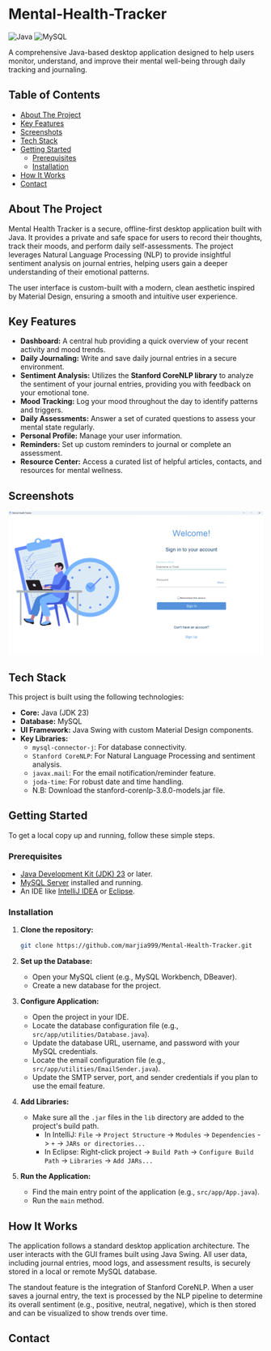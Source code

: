 # Mental-Health-Tracker

![Java](https://img.shields.io/badge/Java-23-blue.svg?style=for-the-badge&logo=java)
![MySQL](https://img.shields.io/badge/MySQL-8.0-orange.svg?style=for-the-badge&logo=mysql)

A comprehensive Java-based desktop application designed to help users monitor, understand, and improve their mental well-being through daily tracking and journaling.

## Table of Contents
- [About The Project](#about-the-project)
- [Key Features](#key-features)
- [Screenshots](#screenshots)
- [Tech Stack](#tech-stack)
- [Getting Started](#getting-started)
  - [Prerequisites](#prerequisites)
  - [Installation](#installation)
- [How It Works](#how-it-works)
- [Contact](#contact)

## About The Project

Mental Health Tracker is a secure, offline-first desktop application built with Java. It provides a private and safe space for users to record their thoughts, track their moods, and perform daily self-assessments. The project leverages Natural Language Processing (NLP) to provide insightful sentiment analysis on journal entries, helping users gain a deeper understanding of their emotional patterns.

The user interface is custom-built with a modern, clean aesthetic inspired by Material Design, ensuring a smooth and intuitive user experience.

## Key Features

- **Dashboard:** A central hub providing a quick overview of your recent activity and mood trends.
- **Daily Journaling:** Write and save daily journal entries in a secure environment.
- **Sentiment Analysis:** Utilizes the **Stanford CoreNLP library** to analyze the sentiment of your journal entries, providing you with feedback on your emotional tone.
- **Mood Tracking:** Log your mood throughout the day to identify patterns and triggers.
- **Daily Assessments:** Answer a set of curated questions to assess your mental state regularly.
- **Personal Profile:** Manage your user information.
- **Reminders:** Set up custom reminders to journal or complete an assessment.
- **Resource Center:** Access a curated list of helpful articles, contacts, and resources for mental wellness.

## Screenshots
![1. Welcome](https://raw.githubusercontent.com/marjia999/Mental-Health-Tracker/main/screenshots/1.png)

## Tech Stack

This project is built using the following technologies:

- **Core:** Java (JDK 23)
- **Database:** MySQL
- **UI Framework:** Java Swing with custom Material Design components.
- **Key Libraries:**
  - `mysql-connector-j`: For database connectivity.
  - `Stanford CoreNLP`: For Natural Language Processing and sentiment analysis.
  - `javax.mail`: For the email notification/reminder feature.
  - `joda-time`: For robust date and time handling.
  - N.B: Download the stanford-corenlp-3.8.0-models.jar file.

## Getting Started

To get a local copy up and running, follow these simple steps.

### Prerequisites

- [Java Development Kit (JDK) 23](https://www.oracle.com/java/technologies/downloads/) or later.
- [MySQL Server](https://dev.mysql.com/downloads/mysql/) installed and running.
- An IDE like [IntelliJ IDEA](https://www.jetbrains.com/idea/) or [Eclipse](https://www.eclipse.org/downloads/).

### Installation

1.  **Clone the repository:**
    ```sh
    git clone https://github.com/marjia999/Mental-Health-Tracker.git
    ```

2.  **Set up the Database:**
    - Open your MySQL client (e.g., MySQL Workbench, DBeaver).
    - Create a new database for the project.

3.  **Configure Application:**
    - Open the project in your IDE.
    - Locate the database configuration file (e.g., `src/app/utilities/Database.java`).
    - Update the database URL, username, and password with your MySQL credentials.
    - Locate the email configuration file (e.g., `src/app/utilities/EmailSender.java`).
    - Update the SMTP server, port, and sender credentials if you plan to use the email feature.

4.  **Add Libraries:**
    - Make sure all the `.jar` files in the `lib` directory are added to the project's build path.
      - In IntelliJ: `File` -> `Project Structure` -> `Modules` -> `Dependencies` -> `+` -> `JARs or directories...`
      - In Eclipse: Right-click project -> `Build Path` -> `Configure Build Path` -> `Libraries` -> `Add JARs...`

5.  **Run the Application:**
    - Find the main entry point of the application (e.g., `src/app/App.java`).
    - Run the `main` method.

## How It Works

The application follows a standard desktop application architecture. The user interacts with the GUI frames built using Java Swing. All user data, including journal entries, mood logs, and assessment results, is securely stored in a local or remote MySQL database.

The standout feature is the integration of Stanford CoreNLP. When a user saves a journal entry, the text is processed by the NLP pipeline to determine its overall sentiment (e.g., positive, neutral, negative), which is then stored and can be visualized to show trends over time.

## Contact

